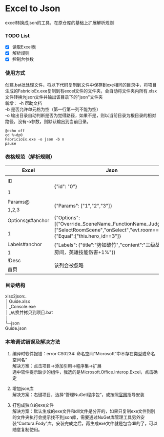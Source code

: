 # Excel to Json
excel转换成json的工具，在原仓库的基础上扩展解析规则  

### TODO List  
- [x] 读取Excel表  
- [x] 解析规则  
- [x] 控制台参数  

### 使用方式
创建.bat批处理文件，将以下代码复制到文件中保存到exe相同的目录中，将项目生成的FabricioEx.exe复制到有excel文件的文件夹，会自动将文件夹内所有.xlsx文件转换为json文件并输出该目录下的"json"文件夹  
新增： 
-h 帮助文档  
-b 是否允许单元格为空（第一行第一列不能为空）   
-o 输出目录自动判断是否为觉得路径，如果不是，则以当前目录为根目录的相对路径，没有-o参数，则默认输出到当前目录。  
```
@echo off
cd %~dp0
FabricioEx.exe -o json -b n
pause
```

### 表格规范（解析规则） 
<table>
<thead><tr><th>Excel</th><th>Json</th><th>用处</th></tr></thead><tbody>
 <tr>
 <td>ID</td>
 <td rowspan="2">{"id": "0"}</td>
 <td rowspan="2">number,string等基本类型的简单数据结构</td>
 </tr>
 <tr><td>1</td></tr>
 <tr><td>Params@</td><td rowspan="2">{"Params": ["1","2","3"]}</td><td rowspan="2">集合数据</td></tr>
 <tr><td>1,2,3</td></tr>
 <tr><td>Options@#anchor</td><td rowspan="2">{"Options": [{"Override_SceneName_FunctionName_Judge":["SelectRoomScene","onSelect","evt.room==3"]},{"Equal":["this.hero_id==3"]}</td><td rowspan="2">集合对象</td></tr>
 <tr><td>1</td></tr>
 <tr><td>Labels#anchor</td><td rowspan="2">{"Labels": {"title":"势如破竹","content":"三级战斗房间，英雄技能伤害+1%"}}</td><td rowspan="2">单个对象</td></tr>
 <tr><td>1</td></tr>
 <tr><td>!Desc</td><td rowspan="2">该列会被忽略</td><td rowspan="2">注释</td></tr>
 <tr><td>首页</td></tr>
</tbody></table>

### 目录结构
xlsx2json:.  
│  Guide.xlsx  
│  _Console.exe  
│  _转换并拷贝到项目.bat  
│   
└─json  
           Guide.json  
        
### 本地调试错误及解决方法
1. 编译时软件报错：error CS0234: 命名空间“Microsoft”中不存在类型或命名空间名“  
解决方案：点击项目->添加引用->程序集->扩展  
选中软件提示缺少的组件，我选的是Microsoft.Office.Interop.Excel，点击确定  

2. 增加json库  
解决方案：右键项目，选择“管理NuGet程序包”，或按照[官网](https://www.nuget.org/packages/Newtonsoft.Json)指导安装

3. 打包成独立的exe文件  
解决方案：默认生成的exe文件和dll文件是分开的，如果只复制exe文件到别的文件夹执行会提示找不到json库，需要通过NuGet库管理工具另外安装“Costura.Fody”库，安装完成之后，再生成exe文件就是包含dll的了，可以随意复制使用。
